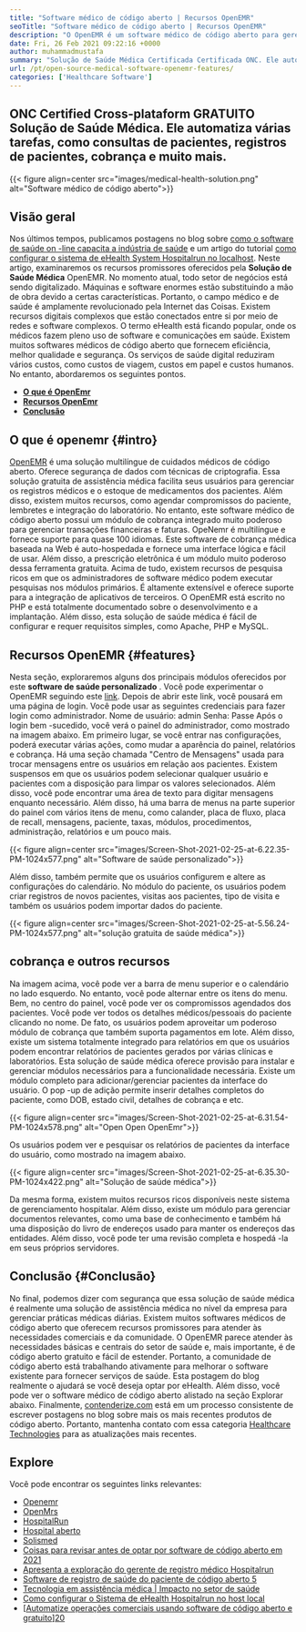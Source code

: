 ```yaml
---
title: "Software médico de código aberto | Recursos OpenEMR" 
seoTitle: "Software médico de código aberto | Recursos OpenEMR" 
description: "O OpenEMR é um software médico de código aberto para gerenciar práticas e recursos médicos. Passe por este post para aprender sobre seus recursos importantes." 
date: Fri, 26 Feb 2021 09:22:16 +0000
author: muhammadmustafa
summary: "Solução de Saúde Médica Certificada Certificada ONC. Ele automatiza várias tarefas, como consultas de pacientes, registros de pacientes, cobrança e muito mais." 
url: /pt/open-source-medical-software-openemr-features/
categories: ['Healthcare Software']
---
```


## ONC Certified Cross-plataform GRATUITO Solução de Saúde Médica. Ele automatiza várias tarefas, como consultas de pacientes, registros de pacientes, cobrança e muito mais.

{{< figure align=center src="images/medical-health-solution.png" alt="Software médico de código aberto">}}


## Visão geral
Nos últimos tempos, publicamos postagens no blog sobre [como o software de saúde on -line capacita a indústria de saúde][1] e um artigo do tutorial [como configurar o sistema de eHealth System Hospitalrun no localhost][2]. Neste artigo, examinaremos os recursos promissores oferecidos pela **Solução de Saúde Médica** OpenEMR. No momento atual, todo setor de negócios está sendo digitalizado. Máquinas e software enormes estão substituindo a mão de obra devido a certas características. Portanto, o campo médico e de saúde é amplamente revolucionado pela Internet das Coisas. Existem recursos digitais complexos que estão conectados entre si por meio de redes e software complexos. O termo eHealth está ficando popular, onde os médicos fazem pleno uso de software e comunicações em saúde.
Existem muitos softwares médicos de código aberto que fornecem eficiência, melhor qualidade e segurança. Os serviços de saúde digital reduziram vários custos, como custos de viagem, custos em papel e custos humanos. No entanto, abordaremos os seguintes pontos.
* [ **O que é OpenEmr** ][3]
* [ **Recursos OpenEmr** ][4]
* [ **Conclusão** ][5]

## O que é openemr {#intro}

[OpenEMR][6] é uma solução multilíngue de cuidados médicos de código aberto. Oferece segurança de dados com técnicas de criptografia. Essa solução gratuita de assistência médica facilita seus usuários para gerenciar os registros médicos e o estoque de medicamentos dos pacientes. Além disso, existem muitos recursos, como agendar compromissos do paciente, lembretes e integração do laboratório. No entanto, este software médico de código aberto possui um módulo de cobrança integrado muito poderoso para gerenciar transações financeiras e faturas. OpeNemr é multilíngue e fornece suporte para quase 100 idiomas.
Este software de cobrança médica baseada na Web é auto-hospedada e fornece uma interface lógica e fácil de usar. Além disso, a prescrição eletrônica é um módulo muito poderoso dessa ferramenta gratuita. Acima de tudo, existem recursos de pesquisa ricos em que os administradores de software médico podem executar pesquisas nos módulos primários. É altamente extensível e oferece suporte para a integração de aplicativos de terceiros. O OpenEMR está escrito no PHP e está totalmente documentado sobre o desenvolvimento e a implantação. Além disso, esta solução de saúde médica é fácil de configurar e requer requisitos simples, como Apache, PHP e MySQL.

## Recursos OpenEMR {#features}

Nesta seção, exploraremos alguns dos principais módulos oferecidos por este **software de saúde personalizado** .
Você pode experimentar o OpenEMR seguindo este [link][7]. Depois de abrir este link, você pousará em uma página de login. Você pode usar as seguintes credenciais para fazer login como administrador.
Nome de usuário: admin
Senha: Passe
Após o login bem -sucedido, você verá o painel do administrador, como mostrado na imagem abaixo.
Em primeiro lugar, se você entrar nas configurações, poderá executar várias ações, como mudar a aparência do painel, relatórios e cobrança. Há uma seção chamada "Centro de Mensagens" usada para trocar mensagens entre os usuários em relação aos pacientes. Existem suspensos em que os usuários podem selecionar qualquer usuário e pacientes com a disposição para limpar os valores selecionados. Além disso, você pode encontrar uma área de texto para digitar mensagens enquanto necessário. Além disso, há uma barra de menus na parte superior do painel com vários itens de menu, como calander, placa de fluxo, placa de recall, mensagens, paciente, taxas, módulos, procedimentos, administração, relatórios e um pouco mais.

{{< figure align=center src="images/Screen-Shot-2021-02-25-at-6.22.35-PM-1024x577.png" alt="Software de saúde personalizado">}}

Além disso, também permite que os usuários configurem e altere as configurações do calendário. No módulo do paciente, os usuários podem criar registros de novos pacientes, visitas aos pacientes, tipo de visita e também os usuários podem importar dados do paciente.

{{< figure align=center src="images/Screen-Shot-2021-02-25-at-5.56.24-PM-1024x577.png" alt="solução gratuita de saúde médica">}}


## cobrança e outros recursos
Na imagem acima, você pode ver a barra de menu superior e o calendário no lado esquerdo. No entanto, você pode alternar entre os itens do menu. Bem, no centro do painel, você pode ver os compromissos agendados dos pacientes. Você pode ver todos os detalhes médicos/pessoais do paciente clicando no nome. De fato, os usuários podem aproveitar um poderoso módulo de cobrança que também suporta pagamentos em lote. Além disso, existe um sistema totalmente integrado para relatórios em que os usuários podem encontrar relatórios de pacientes gerados por várias clínicas e laboratórios. Esta solução de saúde médica oferece provisão para instalar e gerenciar módulos necessários para a funcionalidade necessária.
Existe um módulo completo para adicionar/gerenciar pacientes da interface do usuário. O pop -up de adição permite inserir detalhes completos do paciente, como DOB, estado civil, detalhes de cobrança e etc.

{{< figure align=center src="images/Screen-Shot-2021-02-25-at-6.31.54-PM-1024x578.png" alt="Open Open OpenEmr">}}

Os usuários podem ver e pesquisar os relatórios de pacientes da interface do usuário, como mostrado na imagem abaixo.

{{< figure align=center src="images/Screen-Shot-2021-02-25-at-6.35.30-PM-1024x422.png" alt="Solução de saúde médica">}}

Da mesma forma, existem muitos recursos ricos disponíveis neste sistema de gerenciamento hospitalar. Além disso, existe um módulo para gerenciar documentos relevantes, como uma base de conhecimento e também há uma disposição do livro de endereços usado para manter os endereços das entidades. Além disso, você pode ter uma revisão completa e hospedá -la em seus próprios servidores.

## Conclusão {#Conclusão}

No final, podemos dizer com segurança que essa solução de saúde médica é realmente uma solução de assistência médica no nível da empresa para gerenciar práticas médicas diárias. Existem muitos softwares médicos de código aberto que oferecem recursos promissores para atender às necessidades comerciais e da comunidade. O OpenEMR parece atender às necessidades básicas e centrais do setor de saúde e, mais importante, é de código aberto gratuito e fácil de estender. Portanto, a comunidade de código aberto está trabalhando ativamente para melhorar o software existente para fornecer serviços de saúde. Esta postagem do blog realmente o ajudará se você deseja optar por eHealth. Além disso, você pode ver o software médico de código aberto alistado na seção Explorar abaixo. Finalmente, [contenderize.com][8] está em um processo consistente de escrever postagens no blog sobre mais os mais recentes produtos de código aberto. Portanto, mantenha contato com essa categoria [Healthcare Technologies][9] para as atualizações mais recentes.

## Explore
Você pode encontrar os seguintes links relevantes:
  * [Openemr][10]
  * [OpenMrs][11]
  * [HospitalRun][12]
  * [Hospital aberto][13]
  * [Solismed][14]
  * [Coisas para revisar antes de optar por software de código aberto em 2021][15]
  * [Apresenta a exploração do gerente de registro médico Hospitalrun][16]
  * [Software de registro de saúde do paciente de código aberto 5][17]
  * [Tecnologia em assistência médica | Impacto no setor de saúde][18]
  * [Como configurar o Sistema de eHealth Hospitalrun no host local][2]
  * [[Automatize operações comerciais usando software de código aberto e gratuito][19]][20]



[1]: https://blog.containerize.com/2021/02/12/how-online-healthcare-software-empowers-healthcare-industry/
[2]: https://blog.containerize.com/healthcare-software/how-to-install-hospitalrun-hospital-management-system/
[3]: #intro
[4]: #features
[5]: #Conclusion
[6]: https://products.containerize.com/healthcare-technologies/openemr
[7]: https://demo.openemr.io/openemr
[8]: https://www.containerize.com/
[9]: https://products.containerize.com/health-care-technologies
[10]: https://products.containerize.com/health-care-technologies/openemr
[11]: https://products.containerize.com/health-care-technologies/openmrs
[12]: https://products.containerize.com/healthcare-technologies/hospitalrun
[13]: https://products.containerize.com/healthcare-technologies/open-hospital
[14]: https://products.containerize.com/healthcare-technologies/solismed
[15]: https://blog.containerize.com/cmdb-software/things-to-review-before-opting-open-source-software-in-2021/
[16]: https://blog.containerize.com/healthcare-software/features-exploration-of-medical-record-manager-hospitalrun/
[17]: https://blog.containerize.com/2021/03/05/top-5-open-source-patient-record-management-software/
[18]: https://blog.containerize.com/2021/02/12/technology-in-healthcare-impact-on-healthcare-industry/
[19]: https://blog.containerize.com/blogging/automate-business-operations-using-open-source-software/
[20]: https://blog.containerize.com/healthcare-software/how-to-install-hospitalrun-hospital-management-system/
